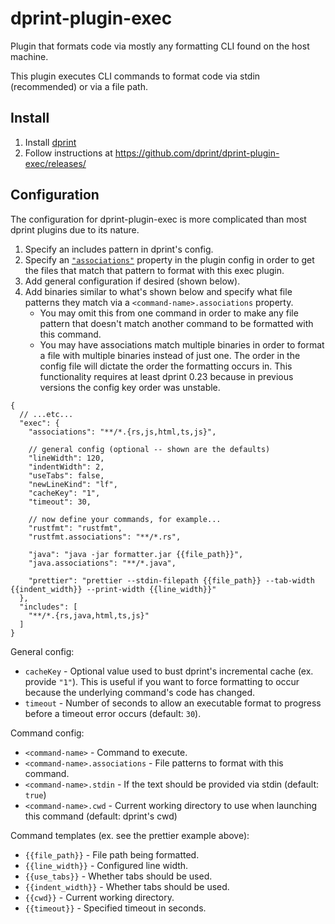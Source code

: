 # dprint-plugin-exec

Plugin that formats code via mostly any formatting CLI found on the host machine.

This plugin executes CLI commands to format code via stdin (recommended) or via a file path.

## Install

1. Install [dprint](https://dprint.dev/install/)
2. Follow instructions at https://github.com/dprint/dprint-plugin-exec/releases/

## Configuration

The configuration for dprint-plugin-exec is more complicated than most dprint plugins due to its nature.

1. Specify an includes pattern in dprint's config.
1. Specify an [`"associations"`](https://dprint.dev/config/#associations) property in the plugin config in order to get the files that match that pattern to format with this exec plugin.
1. Add general configuration if desired (shown below).
1. Add binaries similar to what's shown below and specify what file patterns they match via a `<command-name>.associations` property.
   - You may omit this from one command in order to make any file pattern that doesn't match another command to be formatted with this command.
   - You may have associations match multiple binaries in order to format a file with multiple binaries instead of just one. The order in the config file will dictate the order the formatting occurs in. This functionality requires at least dprint 0.23 because in previous versions the config key order was unstable.

```jsonc
{
  // ...etc...
  "exec": {
    "associations": "**/*.{rs,js,html,ts,js}",

    // general config (optional -- shown are the defaults)
    "lineWidth": 120,
    "indentWidth": 2,
    "useTabs": false,
    "newLineKind": "lf",
    "cacheKey": "1",
    "timeout": 30,

    // now define your commands, for example...
    "rustfmt": "rustfmt",
    "rustfmt.associations": "**/*.rs",

    "java": "java -jar formatter.jar {{file_path}}",
    "java.associations": "**/*.java",

    "prettier": "prettier --stdin-filepath {{file_path}} --tab-width {{indent_width}} --print-width {{line_width}}"
  },
  "includes": [
    "**/*.{rs,java,html,ts,js}"
  ]
}
```

General config:

- `cacheKey` - Optional value used to bust dprint's incremental cache (ex. provide `"1"`). This is useful if you want to force formatting to occur because the underlying command's code has changed.
- `timeout` - Number of seconds to allow an executable format to progress before a timeout error occurs (default: `30`).

Command config:

- `<command-name>` - Command to execute.
- `<command-name>.associations` - File patterns to format with this command.
- `<command-name>.stdin` - If the text should be provided via stdin (default: `true`)
- `<command-name>.cwd` - Current working directory to use when launching this command (default: dprint's cwd)

Command templates (ex. see the prettier example above):

- `{{file_path}}` - File path being formatted.
- `{{line_width}}` - Configured line width.
- `{{use_tabs}}` - Whether tabs should be used.
- `{{indent_width}}` - Whether tabs should be used.
- `{{cwd}}` - Current working directory.
- `{{timeout}}` - Specified timeout in seconds.
